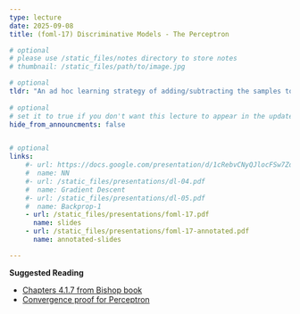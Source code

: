```yaml
---
type: lecture
date: 2025-09-08
title: (foml-17) Discriminative Models - The Perceptron

# optional
# please use /static_files/notes directory to store notes
# thumbnail: /static_files/path/to/image.jpg

# optional
tldr: "An ad hoc learning strategy of adding/subtracting the samples to learn the optimal parameters of a linear discriminant."
  
# optional
# set it to true if you don't want this lecture to appear in the updates section
hide_from_announcments: false


# optional
links: 
    #- url: https://docs.google.com/presentation/d/1cRebvCNyQJlocFSw7ZdAgM7NPZMNd49_6jfU4V1Vgj4/edit?usp=sharing
    #  name: NN
    #- url: /static_files/presentations/dl-04.pdf
    #  name: Gradient Descent
    #- url: /static_files/presentations/dl-05.pdf
    #  name: Backprop-1
    - url: /static_files/presentations/foml-17.pdf
      name: slides
    - url: /static_files/presentations/foml-17-annotated.pdf
      name: annotated-slides

---
```


**Suggested Reading**
- [Chapters 4.1.7 from Bishop book](https://www.microsoft.com/en-us/research/wp-content/uploads/2006/01/Bishop-Pattern-Recognition-and-Machine-Learning-2006.pdf)
- [Convergence proof for Perceptron](https://www.cse.iitb.ac.in/~shivaram/teaching/old/cs344+386-s2017/resources/classnote-1.pdf)
